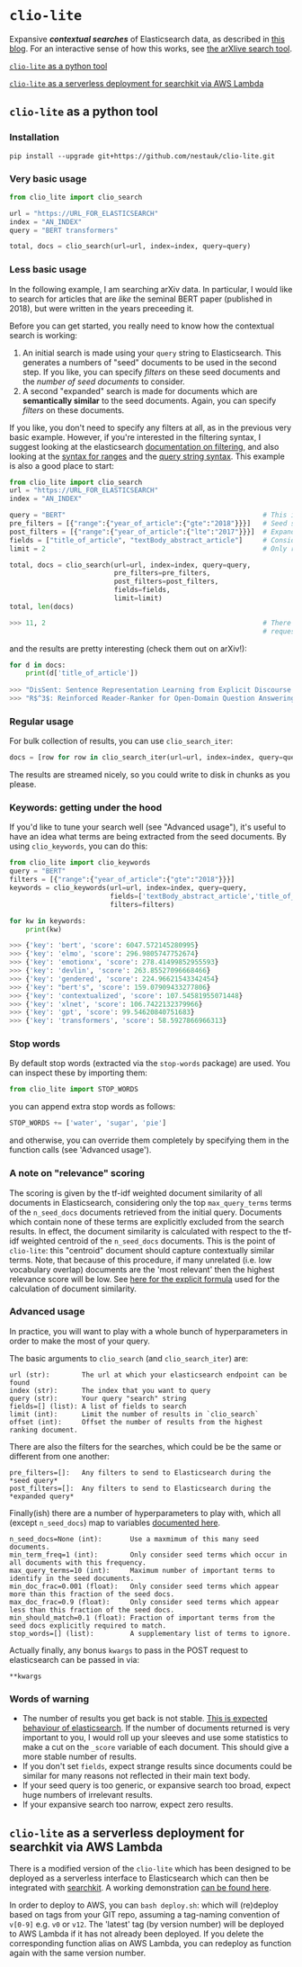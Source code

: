 # `clio-lite`

Expansive ***contextual searches*** of Elasticsearch data, as described in [this blog](https://towardsdatascience.com/big-fast-nlp-with-elasticsearch-72ffd7ef8f2e). For an interactive sense of how this works, see [the arXlive search tool](https://arxlive.org).

[`clio-lite` as a python tool](https://github.com/nestauk/clio-lite#clio-lite-as-python-tool)

[`clio-lite` as a serverless deployment for searchkit via AWS Lambda](https://github.com/nestauk/clio-lite#clio-lite-as-a-serverless-deployment-for-searchkit-via-aws-lambda)

## `clio-lite` as a python tool

### Installation

`pip install --upgrade git+https://github.com/nestauk/clio-lite.git`

### Very basic usage

```python
from clio_lite import clio_search

url = "https://URL_FOR_ELASTICSEARCH"
index = "AN_INDEX"
query = "BERT transformers"

total, docs = clio_search(url=url, index=index, query=query)
```

### Less basic usage

In the following example, I am searching arXiv data. In particular, I would like to search for articles that are *like* the seminal BERT paper (published in 2018), but were written in the years preceeding it.

Before you can get started, you really need to know how the contextual search is working:

1) An initial search is made using your `query` string to Elasticsearch. This generates a numbers of "seed" documents to be used in the second step. If you like, you can specify *filters* on these seed documents and the *number of seed documents* to consider.
2) A second "expanded" search is made for documents which are **semantically similar** to the seed documents. Again, you can specify *filters* on these documents.

If you like, you don't need to specify any filters at all, as in the previous very basic example. However, if you're interested in the filtering syntax, I suggest looking at the elasticsearch [documentation on filtering](https://www.elastic.co/guide/en/elasticsearch/reference/current/query-filter-context.html#query-filter-context-ex), and also looking at the [syntax for ranges](https://www.elastic.co/guide/en/elasticsearch/reference/current/query-dsl-range-query.html) and the [query string syntax](https://www.elastic.co/guide/en/elasticsearch/reference/current/query-dsl-query-string-query.html#_ranges). This example is also a good place to start:

```python
from clio_lite import clio_search
url = "https://URL_FOR_ELASTICSEARCH"
index = "AN_INDEX"

query = "BERT"                                                 # This is the actual query
pre_filters = [{"range":{"year_of_article":{"gte":"2018"}}}]   # Seed search for docs from 2018 onwards
post_filters = [{"range":{"year_of_article":{"lte":"2017"}}}]  # Expanded search for docs before 2018
fields = ["title_of_article", "textBody_abstract_article"]     # Consider the title and abstract only
limit = 2                                                      # Only return the top 2 documents

total, docs = clio_search(url=url, index=index, query=query, 
                          pre_filters=pre_filters,
                          post_filters=post_filters, 
                          fields=fields,
                          limit=limit)
total, len(docs)

>>> 11, 2                                                      # There are 11 results, but I only 
                                                               # requested the top 2
```

and the results are pretty interesting (check them out on arXiv!):

```python
for d in docs:
    print(d['title_of_article'])
    
>>> "DisSent: Sentence Representation Learning from Explicit Discourse Relations"
>>> "R$^3$: Reinforced Reader-Ranker for Open-Domain Question Answering"
```

### Regular usage

For bulk collection of results, you can use `clio_search_iter`:

```python
docs = [row for row in clio_search_iter(url=url, index=index, query=query, chunksize=100)]
```

The results are streamed nicely, so you could write to disk in chunks as you please.

### Keywords: getting under the hood

If you'd like to tune your search well (see "Advanced usage"), it's useful to have an idea what terms are being extracted from the seed documents. By using `clio_keywords`, you can do this:

```python
from clio_lite import clio_keywords
query = "BERT"
filters = [{"range":{"year_of_article":{"gte":"2018"}}}]
keywords = clio_keywords(url=url, index=index, query=query, 
                         fields=['textBody_abstract_article','title_of_article'],
                         filters=filters)

for kw in keywords:
    print(kw)                        

>>> {'key': 'bert', 'score': 6047.572145280995}
>>> {'key': 'elmo', 'score': 296.9805747752674}
>>> {'key': 'emotionx', 'score': 278.41499852955593}
>>> {'key': 'devlin', 'score': 263.85527096668466}
>>> {'key': 'gendered', 'score': 224.96621543342454}
>>> {'key': "bert's", 'score': 159.07909433277806}
>>> {'key': 'contextualized', 'score': 107.54581955071448}
>>> {'key': 'xlnet', 'score': 106.7422132379966}
>>> {'key': 'gpt', 'score': 99.54620840751683}
>>> {'key': 'transformers', 'score': 58.5927866966313}
```

### Stop words

By default stop words (extracted via the `stop-words` package) are used. You can inspect these by importing them:

```python
from clio_lite import STOP_WORDS
```

you can append extra stop words as follows:

```python
STOP_WORDS += ['water', 'sugar', 'pie']
```

and otherwise, you can override them completely by specifying them in the function calls (see 'Advanced usage').

### A note on "relevance" scoring

The scoring is given by the tf-idf weighted document similarity of all documents in Elasticsearch, considering only the top `max_query_terms` terms of the `n_seed_docs` documents retrieved from the initial query. Documents which contain none of these terms are explicitly excluded from the search results. In effect, the document similarity is calculated with respect to the tf-idf weighted centroid of the `n_seed_docs` documents. This is the point of `clio-lite`: this "centroid" document should capture contextually similar terms. Note, that because of this procedure, if many unrelated (i.e. low vocabulary overlap) documents are the 'most relevant' then the highest relevance score will be low. See [here for the explicit formula](https://lucene.apache.org/core/4_9_0/core/org/apache/lucene/search/similarities/TFIDFSimilarity.html) used for the calculation of document similarity.

### Advanced usage

In practice, you will want to play with a whole bunch of hyperparameters in order to make the most of your query.

The basic arguments to `clio_search` (and `clio_search_iter`) are:

```
url (str):        The url at which your elasticsearch endpoint can be found
index (str):      The index that you want to query
query (str):      Your query "search" string
fields=[] (list): A list of fields to search
limit (int):      Limit the number of results in `clio_search`
offset (int):     Offset the number of results from the highest ranking document.
```

There are also the filters for the searches, which could be be the same or different from one another:
```
pre_filters=[]:   Any filters to send to Elasticsearch during the *seed query* 
post_filters=[]:  Any filters to send to Elasticsearch during the *expanded query* 
```

Finally(ish) there are a number of hyperparameters to play with, which all (except `n_seed_docs`) map to variables [documented here](https://www.elastic.co/guide/en/elasticsearch/reference/current/query-dsl-mlt-query.html#mlt-query-term-selection).
```
n_seed_docs=None (int):       Use a maxmimum of this many seed documents.
min_term_freq=1 (int):        Only consider seed terms which occur in all documents with this frequency.
max_query_terms=10 (int):     Maximum number of important terms to identify in the seed documents.
min_doc_frac=0.001 (float):   Only consider seed terms which appear more than this fraction of the seed docs.
max_doc_frac=0.9 (float):     Only consider seed terms which appear less than this fraction of the seed docs.
min_should_match=0.1 (float): Fraction of important terms from the seed docs explicitly required to match.
stop_words=[] (list):         A supplementary list of terms to ignore.
```

Actually finally, any bonus `kwargs` to pass in the POST request to elasticsearch can be passed in via:
```
**kwargs
```

### Words of warning

* The number of results you get back is not stable. [This is expected behaviour of elasticsearch](https://www.elastic.co/guide/en/elasticsearch/reference/current/consistent-scoring.html). If the number of documents returned is very important to you, I would roll up your sleeves and use some statistics to make a cut on the `_score` variable of each document. This should give a more stable number of results.
* If you don't set `fields`, expect strange results since documents could be similar for many reasons not reflected in their main text body.
* If your seed query is too generic, or expansive search too broad, expect huge numbers of irrelevant results.
* If your expansive search too narrow, expect zero results.


## `clio-lite` as a serverless deployment for searchkit via AWS Lambda

There is a modified version of the `clio-lite` which has been designed to be deployed as a serverless interface to Elasticsearch which can then be integrated with [searchkit](http://www.searchkit.co/). A working demonstration [can be found here](https://i5mf7l0opc.execute-api.eu-west-1.amazonaws.com/dev/hierarxy/).

In order to deploy to AWS, you can `bash deploy.sh`: which will (re)deploy based on tags from your GIT repo, assuming a tag-naming convention of `v[0-9]` e.g. `v0` or `v12`. The 'latest' tag (by version number) will be deployed to AWS Lambda if it has not already been deployed. If you delete the corresponding function alias on AWS Lambda, you can redeploy as function again with the same version number.
